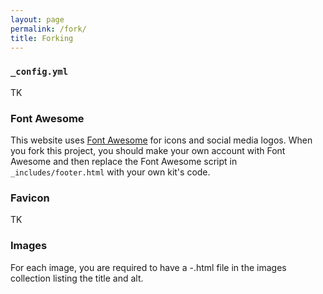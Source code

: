 ```yaml
---
layout: page
permalink: /fork/
title: Forking
---
```


### `_config.yml`

TK

### Font Awesome

This website uses [Font Awesome](https://fontawesome.com/) for icons and social media logos. When you fork this project, you should make your own account with Font Awesome and then replace the Font Awesome script in `_includes/footer.html` with your own kit's code.

### Favicon

TK

### Images

For each image, you are required to have a -.html file in the images collection listing the title and alt.
